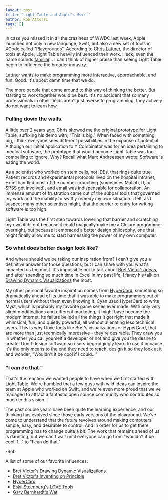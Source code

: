 ```yaml
---
layout: post
title: "Light Table and Apple's Swift"
author: Rob Attorri
tags: []
---
```


In case you missed it in all the craziness of WWDC last week, Apple launched not only a new language, Swift, but also a new set of tools in XCode called "Playgrounds". According to [Chris Lattner][sabre], the director of tools at Apple, Light Table heavily influenced their work. Heck, even the name sounds [familiar][playground]... I can't think of higher praise than seeing Light Table begin to influence the broader industry.

Lattner wants to make programming more interactive, approachable, and fun. Good. It's about damn time that we do.

The more people that come around to this way of thinking the better. But starting to work together would be best. It's no accident that so many professionals in other fields aren't just averse to programming, they actively do not want to learn how.

### Pulling down the walls.

A little over 2 years ago, Chris showed me the original prototype for Light Table, suffixing his demo with, "This is big." When faced with something big, I think everyone sees different possibilities in the expanse of potential. Although our initial application to Y Combinator was for an idea pertaining to medical software, the prototype that would become Light Table was too compelling to ignore. Why? Recall what Marc Andreessen wrote: Software is eating the world.

As a scientist who worked on stem cells, not IDEs, that rings quite true. Patient records and experimental protocols lived on the hospital intranet, Excel handled most of the number crunching (sometimes Matlab, R, or SPSS got involved), and email was indispensable for collaboration. An immense amount of frustration came out of the subpar tools that governed my work and the inability to swiftly remedy my own situation. I felt, as I suspect many other scientists might, that the barrier to entry for writing software is too high.

Light Table was the first step towards lowering that barrier and scratching my own itch, not because it could magically make me a Clojure programmer overnight, but because it embraced a better design philosophy, one that might finally allow me to start harnessing the power of my own computer.

### So what does better design look like?

And where should we be taking our inspiration from? I can't give you a definitive answer for those questions, but I can share with you what's impacted us the most. It's impossible not to talk about [Bret Victor's ideas][bret], and after spending so much time in Excel in my past life, I fancy his talk on [Drawing Dynamic Visualizations][dynamic] the most.

My other personal favorite inspiration comes from [HyperCard][hypercard], something so dramatically ahead of its time that it was able to make programmers out of normal users without them even knowing it. Cyan used HyperCard to write Myst, which is probably my favorite game series ever made. With only very slight modifications and different marketing, it might have become the modern internet. Its failure belied all the things it got right that made it whimsical, fun, and quietly powerful, all without alienating less technical users. This is why I love tools like Bret's visualizations or HyperCard, that are more than just technically impressive - they're desirable. They draw you in whether you call yourself a developer or not and give you the desire to create. Don't design software so users begrudgingly learn to use it because it's the only means to the end they need to reach, design it so they look at it and wonder, "Wouldn't it be cool if I could..."

### "I can do that."

That's the reaction we wanted people to have when we first started with Light Table. We're humbled that a few guys with wild ideas can inspire the team at Apple who worked on Swift, and we're even more proud that we've managed to attract a fantastic open source community who contributes so much to this vision.

The past couple years have been quite the learning experience, and our thinking has evolved since those early versions of the playground. We've come to understand that the future revolves around making computers simple, easy, and desirable to control. And in order for us to get there, programming has to change quite a bit. The work that remains ahead of us is daunting, but we can't wait until everyone can go from "wouldn't it be cool if..." to "I can do that."

-Rob

A list of some of our favorite influences:

* [Bret Victor's Drawing Dynamic Visualizations][dynamic]
* [Bret Victor's Inventing on Principle][principle]
* [HyperCard][hypercard]
* [Eskil Steenberg's LOVE Tools][love]
* [Gary Bernhardt's Wat][wat]

[sabre]: http://nondot.org/sabre/
[playground]: /2012/06/24/its-playtime/
[bret]: http://worrydream.com/
[dynamic]: http://vimeo.com/66085662
[principle]: http://vimeo.com/36579366
[hypercard]: http://arstechnica.com/apple/2012/05/25-years-of-hypercard-the-missing-link-to-the-web/
[love]: https://www.youtube.com/watch?v=DPIA2g8T6Hw
[wat]: https://www.destroyallsoftware.com/talks/wat
